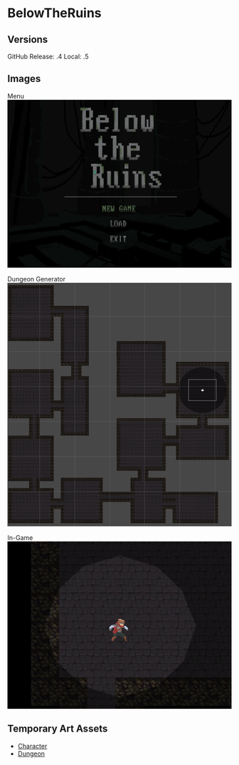 # BelowTheRuins
 
## Versions
 GitHub Release: .4
 Local: .5

## Images
Menu
![image](https://github.com/YortA/BelowTheRuins/blob/main/_UNUSED/ss_aug3.png)


Dungeon Generator
![image](https://github.com/YortA/BelowTheRuins/blob/main/_UNUSED/ss_aug.png)


In-Game
![image](https://github.com/YortA/BelowTheRuins/blob/main/_UNUSED/ss_aug2.png)

## Temporary Art Assets
 - [Character](https://rvros.itch.io/animated-pixel-hero)
 - [Dungeon](https://szadiart.itch.io/rogue-fantasy-catacombs)
